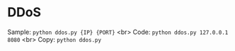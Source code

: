 # DDoS
Sample: ```python ddos.py {IP} {PORT}``` <br\>
Code: ```python ddos.py 127.0.0.1 8080``` <br\>
Copy: ```python ddos.py ```
